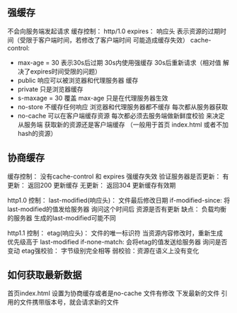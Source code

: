 ## 强缓存
不会向服务端发起请求
缓存控制：
http/1.0  expires： 响应头 表示资源的过期时间（受限于客户端时间，若修改了客户端时间 可能造成缓存失效）
cache-control: 
* max-age = 30 表示30s后过期 30s内使用强缓存 30s后重新请求（相对值 解决了expires时间受限的问题）
* public 响应可以被浏览器和代理服务器 缓存
* private 只是浏览器缓存
* s-maxage = 30 覆盖 max-age 只是在代理服务器生效
* no-store 不缓存任何响应 浏览器和代理服务器都不缓存 每次都从服务器获取
* no-cache 可以在客户端缓存资源 每次都必须去服务端做新鲜度校验 来决定从服务端 获取新的资源还是客户端缓存 （一般用于首页 index.html 或者不加hash的资源）

## 协商缓存
缓存控制： 没有cache-control 和 expires   强缓存失效
验证服务器是否更新：
有更新： 返回200 更新缓存
无更新： 返回304 更新缓存有效期

http1.0 控制：
last-modified(响应头)： 文件最后修改日期 
if-modified-since: 将last-modified的值发给服务器 询问这个时间后 资源是否有更新
缺点： 负载均衡的服务器 生成的last-modified可能不同

http1.1 控制：
etag(响应头)： 文件的唯一标识符 当资源内容修改时，重新生成 优先级高于 last-modified 
if-none-match: 会将etag的值发送给服务器 询问是否变动
etag强校验： 字节级别完全相等
弱校验：资源在语义上没有变化
## 如何获取最新数据
首页index.html 设置为协商缓存或者是no-cache 文件有修改 下发最新的文件 引用的文件携带版本号，就会请求新的文件